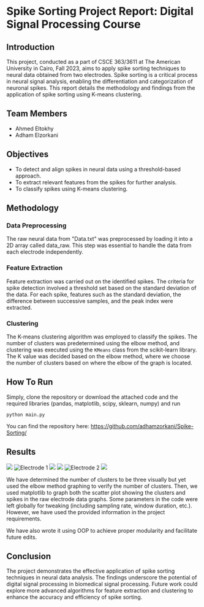 # Spike Sorting Project Report: Digital Signal Processing Course

## Introduction

This project, conducted as a part of CSCE 363/3611 at The American University in Cairo, Fall 2023, aims to apply spike sorting techniques to neural data obtained from two electrodes. Spike sorting is a critical process in neural signal analysis, enabling the differentiation and categorization of neuronal spikes. This report details the methodology and findings from the application of spike sorting using K-means clustering.

## Team Members
- Ahmed Eltokhy
- Adham Elzorkani

## Objectives

- To detect and align spikes in neural data using a threshold-based approach.
- To extract relevant features from the spikes for further analysis.
- To classify spikes using K-means clustering.

## Methodology

### Data Preprocessing

The raw neural data from "Data.txt" was preprocessed by loading it into a 2D array called data_raw. This step was essential to handle the data from each electrode independently.

### Feature Extraction

Feature extraction was carried out on the identified spikes. The criteria for spike detection involved a threshold set based on the standard deviation of the data. For each spike, features such as the standard deviation, the difference between successive samples, and the peak index were extracted.

### Clustering

The K-means clustering algorithm was employed to classify the spikes. The number of clusters was predetermined using the elbow method, and clustering was executed using the `KMeans` class from the scikit-learn library. The K value was decided based on the elbow method, where we choose the number of clusters based on where the elbow of the graph is located.

## How To Run

Simply, clone the repository or download the attached code and the required libraries (pandas, matplotlib, scipy, sklearn, numpy) and run
```
python main.py
```

You can find the repository here:
https://github.com/adhamzorkani/Spike-Sorting/

## Results

**![](https://lh7-us.googleusercontent.com/qrcu8Z4GpS1NoAoH1VUg-uWgqQFNik8Dd5RVJydgBLhiziQkYWMQzTyrhdQVqo_AHvnijpoPW42ZjXOyP7vCLhBAWP5Gn-BQJ8mtQSBQt3XWNfxXcuT7SdsICZsJmsA9YnoLIA5jKmygak7vhs7HaFw)**
![Electrode 1](https://github.com/adhamzorkani/Spike-Sorting/assets/70940249/a3d1147c-9a26-46e3-a1b7-a67398344bae)
**![](https://lh7-us.googleusercontent.com/yzn4MMBXaGcOWbmyLr4R0grstu-U2XAMSbrCsJXQcT4zWk8Sf1QI4Y3KEyMCOVMx2skRIq7jJbkxj-iq0bTe6e2Xp_tXripo5kg9d_YMwSsp8Jv3qplamYwcWd3TmHo9-TubioXLcq3MT_TrzCeAA10)**
**![](https://lh7-us.googleusercontent.com/xOlk8rHMiQlFGOmDzDBIeK6Veo0ycgNf7iVmCDurvGWWNl6s49KQy4XG8re0FKwSlQYhTI4RmSOHbXNek6vpbUVVvreb7igL6GE96Py_YGRhqdBH-bezUBdmkzfFD2J7wn7xgvSSXKf85KzYdw-bHh4)**
![Electrode 2](https://github.com/adhamzorkani/Spike-Sorting/assets/70940249/57239af4-973c-4da9-9e23-5130618dd48b)
**![](https://lh7-us.googleusercontent.com/CXIzknO3K0sBvbKEP9NA-URGrJJ1zKTFaT5vGSBfLQDGz9J9rSb9PaeiKfpoSN23SBs1wyJOE4eE2twvAFNHh1c9Sk407g8AZFtS8Q80Yk8xxHLgp5TGWxJOMN9m3ph7HEc8ALxHk3Ar086AwmExrGs)**


We have determined the number of clusters to be three visually but yet used the elbow method graphing to verify the number of clusters. Then, we used matplotlib to graph both the scatter plot showing the clusters and spikes in the raw electrode data graphs. Some parameters in the code were left globally for tweaking (including sampling rate, window duration, etc.). However, we have used the provided information in the project requirements.

We have also wrote it using OOP to achieve proper modularity and facilitate future edits.

## Conclusion

The project demonstrates the effective application of spike sorting techniques in neural data analysis. The findings underscore the potential of digital signal processing in biomedical signal processing. Future work could explore more advanced algorithms for feature extraction and clustering to enhance the accuracy and efficiency of spike sorting.
